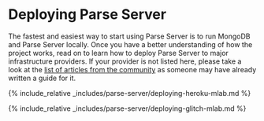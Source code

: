 # Deploying Parse Server

The fastest and easiest way to start using Parse Server is to run MongoDB and Parse Server locally. Once you have a better understanding of how the project works, read on to learn how to deploy Parse Server to major infrastructure providers. If your provider is not listed here, please take a look at the [list of articles from the community](https://github.com/parse-community/parse-server/wiki#community-links) as someone may have already written a guide for it.

{% include_relative _includes/parse-server/deploying-heroku-mlab.md %}

{% include_relative _includes/parse-server/deploying-glitch-mlab.md %}
